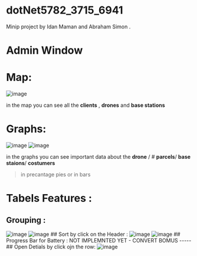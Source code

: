 # dotNet5782_3715_6941
Minip project by Idan Maman and Abraham Simon . 
# **Admin Window** 
# **Map:**
    
   ![image](https://user-images.githubusercontent.com/90776557/146778990-9c55dc53-fcac-476b-abd0-3a459a8b8165.png)


   in the map you can see all the **clients** , **drones** and **base stations** 
  
  # **Graphs:**

   ![image](https://user-images.githubusercontent.com/90776557/146779144-96fd73ef-085b-42da-a771-7691df4e8b78.png) ![image](https://user-images.githubusercontent.com/90776557/146779160-48786fc0-197f-43cc-88e4-e53fcaccd0d7.png)



in the graphs you can see important data about the **drone** / # **parcels**/ **base staions**/ **costumers** 
> in precantage pies or in bars

# Tabels Features : 
   ## Grouping : 
   ![image](https://user-images.githubusercontent.com/90776557/146788793-009394bf-e129-45e0-b48f-24b7641a7fac.png)
   ![image](https://user-images.githubusercontent.com/90776557/146788762-459eab16-874d-4f76-9fea-286da31dd7cb.png)
    ## Sort by click on the Header : 
        ![image](https://user-images.githubusercontent.com/90776557/146788892-b014681d-1fbc-47a7-9c0d-e73ac8719646.png)
        ![image](https://user-images.githubusercontent.com/90776557/146788945-54a31a84-3494-46ae-8c25-b16c4233ca64.png)
    ## Progress Bar for Battery : 
        NOT IMPLEMNTED YET - CONVERT BOMUS ----- 
    ## Open Detials by click ojn the row: 
        ![image](https://user-images.githubusercontent.com/90776557/146789064-1cc00acc-6594-45d2-9d6b-52183aaaffd4.png)




